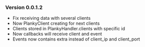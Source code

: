 ### Version 0.0.1.2

- Fix receiving data with several clients
- Now PlankyClient creating for next clients
- Clients stored in PlankyHandler.clients with specific id
- Now callbacks will receive client and event
- Events now contains extra instead of client_ip and client_port